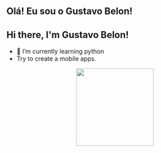 ## Olá! Eu sou o Gustavo Belon!
## Hi there, I'm Gustavo Belon!

- 🌱 I’m currently learning python
- Try to create a mobile apps.
<!--

Here are some ideas to get you started:
- 🔭 I’m currently working on ...
- 🌱 I’m currently learning ...
- 👯 I’m looking to collaborate on ...
- 🤔 I’m looking for help with ...
- 💬 Ask me about ...
- 📫 How to reach me: ...
- 😄 Pronouns: ...
- ⚡ Fun fact: ...
-->

<div align="center">
  <a href="https://github.com/gugbelon">
  <img height="180em" src="https://github-readme-stats.vercel.app/api/top-langs/?username=gugbelon&layout=compact&langs_count=7&theme=dark"/>
</div>
